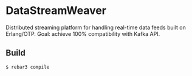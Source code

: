 DataStreamWeaver
=====

Distributed streaming platform for handling real-time data feeds built on Erlang/OTP.
Goal: achieve 100% compatibility with Kafka API.

Build
-----

    $ rebar3 compile
